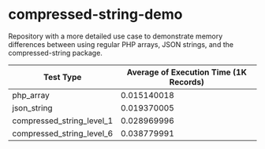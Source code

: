 # compressed-string-demo
Repository with a more detailed use case to demonstrate memory differences between using regular PHP arrays, JSON strings, and the compressed-string package.

| Test Type	| Average of Execution Time (1K Records) |
| --------- | --------------------------------------
| php_array	| 0.015140018 |
| json_string	| 0.019370005 |
| compressed_string_level_1	| 0.028969996 |
| compressed_string_level_6	| 0.038779991 |
